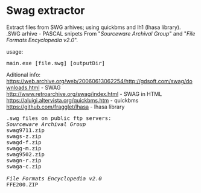# Swag extractor
Extract files from SWG arhives; 
using quickbms and lh1 (lhasa library).<br>
.SWG arhive - PASCAL snipets From "<i>Sourceware Archival Group</i>" and "<i>File Formats Encyclopedia v2.0</i>".
 
usage:
<pre>
main.exe [file.swg] [outputDir]
</pre>

Aditional info:<br>
https://web.archive.org/web/20060613062254/http://gdsoft.com/swag/downloads.html - SWAG<br>
http://www.retroarchive.org/swag/index.html - SWAG in HTML<br>
https://aluigi.altervista.org/quickbms.htm - quickbms<br>
https://github.com/fragglet/lhasa - lhasa library<br>

<pre>
.swg files on public ftp servers:
<i>Sourceware Archival Group</i>
swag9711.zip
swags-z.zip
swagd-f.zip
swagg-m.zip
swag9502.zip
swagn-r.zip
swaga-c.zip

<i>File Formats Encyclopedia v2.0</i>
FFE200.ZIP
</pre>
